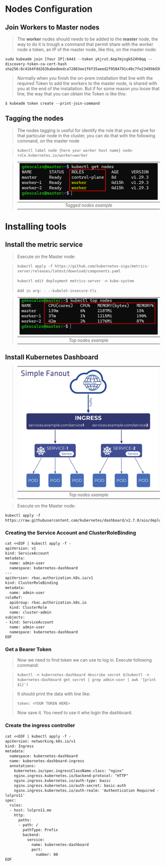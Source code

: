 
# Nodes Configuration

## Join Workers to Master nodes

> The **worker** nodes should needs to be added to the **master** node, the way to do it is trough a command that permit share with the worker node a token, an IP of the master node, like this, on the master node:

```
sudo kubeadm join [Your IP]:6443 --token ykjrut.6ep7mjsgk524h0qq --discovery-token-ca-cert-hash sha256:8c4164fdd263babedeedca72883ee1f6f35aeed2f9584791c49c7fe234956d30
```

> Normally when you finish the on-prem installation that line with the required Token to add the workers to the master node, is shared with you at the end of the installation. But if for some reason you loose that line, the way that you can obtain the Token is like this:

```
$ kubeadm token create --print-join-command
```

## Tagging the nodes

> The nodes tagging is useful for identify the role that you are give for that particular node in the cluster, you can do that with the following command, on the master node

> ```
> kubectl label node {here your worker host name} node-role.kubernetes.io/worker=worker
> ```

> | ![k8s-tag.png](.\img\k8s-tag.png) |
> | :-: |
> | _Tagged nodes example_ |

# Installing tools 

## Install the metric service

> Execute on the Master node:

> ```
> kubectl apply -f https://github.com/kubernetes-sigs/metrics-server/releases/latest/download/components.yaml
>
> kubectl edit deployment metrics-server -n kube-system
>
> Add in arg: - --kubelet-insecure-tls
> ```

> | ![k8s-top.png](.\img\k8s-top.png) |
> | :-: |
> | _Top nodes example_ |

## Install Kubernetes Dashboard

> | ![k8s-ingress-arch.png](.\img\k8s-ingress-arch.png) |
> | :-: |
> | _Top nodes example_ |


> Execute on the Master node:

```
kubectl apply -f https://raw.githubusercontent.com/kubernetes/dashboard/v2.7.0/aio/deploy/recommended.yaml
```

### Creating the Service Account and ClusterRoleBinding

```
cat <<EOF | kubectl apply -f -
apiVersion: v1
kind: ServiceAccount
metadata:
  name: admin-user
  namespace: kubernetes-dashboard
---
apiVersion: rbac.authorization.k8s.io/v1
kind: ClusterRoleBinding
metadata:
  name: admin-user
roleRef:
  apiGroup: rbac.authorization.k8s.io
  kind: ClusterRole
  name: cluster-admin
subjects:
- kind: ServiceAccount
  name: admin-user
  namespace: kubernetes-dashboard
EOF
```

### Get a Bearer Token

> Now we need to find token we can use to log in. Execute following command:

> ```
> kubectl -n kubernetes-dashboard describe secret $(kubectl -n kubernetes-dashboard get secret | grep admin-user | awk '{print $1}')
> ```

>It should print the data with line like:
>
> ```
> token: <YOUR TOKEN HERE>
> ```
> Now save it. You need to use it whe login the dashboard.

### Create the ingress controller

```
cat <<EOF | kubectl apply -f -
apiVersion: networking.k8s.io/v1
kind: Ingress
metadata:
  namespace: kubernetes-dashboard
  name: kubernetes-dashboard-ingress
  annotations:
    kubernetes.io/spec.ingressClassName.class: "nginx"
    nginx.ingress.kubernetes.io/backend-protocol: "HTTP"
    nginx.ingress.kubernetes.io/auth-type: basic
    nginx.ingress.kubernetes.io/auth-secret: basic-auth
    nginx.ingress.kubernetes.io/auth-realm: 'Authentication Required - lolpro11'
spec:
  rules:
  - host: lolpro11.me
    http:
      paths:
      - path: /
        pathType: Prefix
        backend:
          service:
            name: kubernetes-dashboard
            port:
              number: 80
EOF
```
